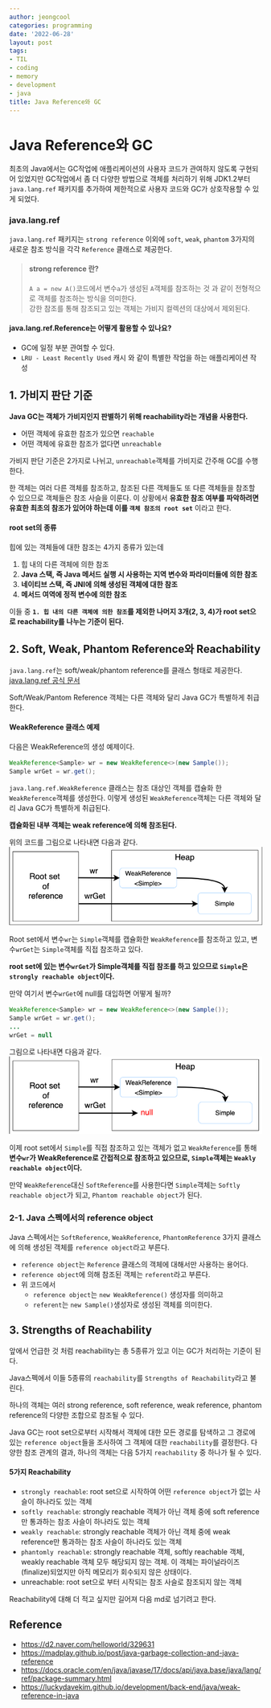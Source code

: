 ```yaml
---
author: jeongcool
categories: programming
date: '2022-06-28'
layout: post
tags:
- TIL
- coding
- memory
- development
- java
title: Java Reference와 GC
---
```


# Java Reference와 GC
최초의 Java에서는 GC작업에 애플리케이션의 사용자 코드가 관여하지 않도록 구현되어 있었지만 GC작업에서 좀 더 다양한 방법으로 객체를 처리하기 위해 JDK1.2부터 `java.lang.ref` 패키지를 추가하여 제한적으로 사용자 코드와 GC가 상호작용할 수 있게 되었다.

### java.lang.ref
`java.lang.ref` 패키지는 `strong reference` 이외에 `soft`, `weak`, `phantom` 3가지의 새로운 참조 방식을 각각 `Reference` 클래스로 제공한다.

> #### strong reference 란?
> `A a = new A()`코드에서 변수`a`가 생성된 `A`객체를 참조하는 것 과 같이 전형적으로 객체를 참조하는 방식을 의미한다.  
> 강한 참조를 통해 참조되고 있는 객체는 가비지 컬렉션의 대상에서 제외된다.

#### java.lang.ref.Reference는 어떻게 활용할 수 있나요?
- GC에 일정 부분 관여할 수 있다.
- `LRU - Least Recently Used` 캐시 와 같이 특별한 작업을 하는 애플리케이션 작성

## 1. 가비지 판단 기준
**Java GC는 객체가 가비지인지 판별하기 위해 reachability라는 개념을 사용한다.**
- 어떤 객체에 유효한 참조가 있으면 `reachable`
- 어떤 객체에 유효한 참조가 없다면 `unreachable`

가비지 판단 기준은 2가지로 나뉘고, `unreachable`객체를 가비지로 간주해 GC를 수행한다.

한 객체는 여러 다른 객체를 참조하고, 참조된 다른 객체들도 또 다른 객체들을 참조할 수 있으므로 객체들은 참조 사슬을 이룬다. 이 상황에서 **유효한 참조 여부를 파악하려면 유효한 최초의 참조가 있어야 하는데 이를 `객체 참조의 root set`** 이라고 한다.

#### root set의 종류 
힙에 있는 객체들에 대한 참조는 4가지 종류가 있는데
1. 힙 내의 다른 객체에 의한 참조
2. **Java 스택, 즉 Java 메서드 실행 시 사용하는 지역 변수와 파라미터들에 의한 참조**
3. **네이티브 스택, 즉 JNI에 의해 생성된 객체에 대한 참조**
4. **메서드 여역에 정적 변수에 의한 참조**

이들 중 **`1. 힙 내의 다른 객체에 의한 참조`를 제외한 나머지 3개(2, 3, 4)가 root set으로 reachability를 나누는 기준이 된다.**

## 2. Soft, Weak, Phantom Reference와 Reachability
`java.lang.ref`는 soft/weak/phantom reference를 클래스 형태로 제공한다. [java.lang.ref 공식 문서](https://docs.oracle.com/javase/7/docs/api/java/lang/ref/package-summary.html)

Soft/Weak/Pantom Reference 객체는 다른 객체와 달리 Java GC가 특별하게 취급한다.

#### WeakReference 클래스 예제
다음은 WeakReference의 생성 예제이다.
```java
WeakReference<Sample> wr = new WeakReference<>(new Sample());
Sample wrGet = wr.get();
```

`java.lang.ref.WeakReference` 클래스는 참조 대상인 객체를 캡슐화 한 `WeakReference`객체를 생성한다.
이렇게 생성된 `WeakReference`객체는 다른 객체와 달리 Java GC가 특별하게 취급된다.

**캡슐화된 내부 객체는 weak reference에 의해 참조된다.**

위의 코드를 그림으로 나타내면 다음과 같다.  
<img src="/assets/images/posts/programming/weak-ref-ex1.png">

Root set에서 변수`wr`는 `Simple`객체를 캡슐화한 `WeakReference`를 참조하고 있고, 변수`wrGet`는 `Simple`객체를 직접 참조하고 있다.

**root set에 있는 변수`wrGet`가 Simple객체를 직접 참조를 하고 있으므로 `Simple`은 `strongly reachable object`이다.**

만약 여기서 변수`wrGet`에 null를 대입하면 어떻게 될까?

```java
WeakReference<Sample> wr = new WeakReference<>(new Sample());
Sample wrGet = wr.get();
...
wrGet = null
```
그림으로 나타내면 다음과 같다.  
<img src="/assets/images/posts/programming/weak-ref-ex2.png">

이제 root set에서 `Simple`를 직접 참조하고 있는 객체가 없고 `WeakReference`를 통해 **변수`wr`가 WeakReference로 간접적으로 참조하고 있으므로, `Simple`객체는 `Weakly reachable object`이다.**

만약 `WeakReference`대신 `SoftReference`를 사용한다면 `Simple`객체는 `Softly reachable object`가 되고, `Phantom reachable object`가 된다.

### 2-1. Java 스펙에서의 reference object
Java 스펙에서는 `SoftReference`, `WeakReference`, `PhantomReference` 3가지 클래스에 의해 생성된 객체를 `reference object`라고 부른다.

- `reference object`는 `Reference` 클래스의 객체에 대해서만 사용하는 용어다.
- `reference object`에 의해 참조된 객체는 `referent`라고 부른다.
- 위 코드에서
  - `reference object`는 `new WeakReference()` 생성자를 의미하고
  - `referent`는 `new Sample()`생성자로 생성된 객체를 의미한다.

## 3. Strengths of Reachability
앞에서 언급한 것 처럼 reachability는 총 5종류가 있고 이는 GC가 처리하는 기준이 된다.

Java스펙에서 이들 5종류의 `reachability`를 `Strengths of Reachability`라고 불린다.

하나의 객체는 여러 strong reference, soft reference, weak reference, phantom reference의 다양한 조합으로 참조될 수 있다.

Java GC는 root set으로부터 시작해서 객체에 대한 모든 경로를 탐색하고 그 경로에 있는 `reference object`들을 조사하여 그 객체에 대한 `reachability`를 결정한다. 다양한 참조 관계의 결과, 하나의 객체는 다음 5가지 `reachability` 중 하나가 될 수 있다.

#### 5가지 Reachability
- `strongly reachable`: root set으로 시작하여 어떤 `reference object`가 없는 사슬이 하나라도 있는 객체
- `softly reachable`: strongly reachable 객체가 아닌 객체 중에 soft reference만 통과하는 참조 사슬이 하나라도 있는 객체
- `weakly reachable`: strongly reachable 객체가 아닌 객체 중에 weak reference만 통과하는 참조 사슬이 하나라도 있는 객체
- `phantomly reachable`: strongly reachable 객체, softly reachable 객체, weakly reachable 객체 모두 해당되지 않는 객체. 이 객체는 파이널라이즈(finalize)되었지만 아직 메모리가 회수되지 않은 상태이다.
- unreachable: root set으로 부터 시작되는 참조 사슬로 참조되지 않는 객체

Reachability에 대해 더 적고 싶지만 길어져 다음 md로 넘기려고 한다.


## Reference
- https://d2.naver.com/helloworld/329631
- https://madplay.github.io/post/java-garbage-collection-and-java-reference
- https://docs.oracle.com/en/java/javase/17/docs/api/java.base/java/lang/ref/package-summary.html
- https://luckydavekim.github.io/development/back-end/java/weak-reference-in-java
